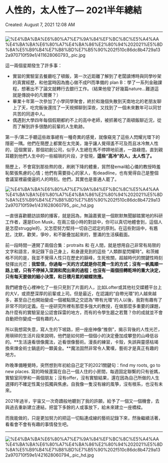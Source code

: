 # 人性的，太人性了— 2021半年總結

Created: August 7, 2021 12:08 AM

---

![%E4%BA%BA%E6%80%A7%E7%9A%84%EF%BC%8C%E5%A4%AA%E4%BA%BA%E6%80%A7%E4%BA%86%E2%80%94%202021%E5%8D%8A%E5%B9%B4%E7%B8%BD%E7%B5%90%202f510c86dc8b4729a132a970710f59e1/411628060793_.pic.jpg](%E4%BA%BA%E6%80%A7%E7%9A%84%EF%BC%8C%E5%A4%AA%E4%BA%BA%E6%80%A7%E4%BA%86%E2%80%94%202021%E5%8D%8A%E5%B9%B4%E7%B8%BD%E7%B5%90%202f510c86dc8b4729a132a970710f59e1/411628060793_.pic.jpg)

這一兩個星期發生了許多事：

- 實習的實驗室去餐廳吃了頓飯，第一次近距離了解到了老闆讀博時與同學吵架的真實經歷，和他當時因為擔心做不成PI而準備的 plan B：學了一系列金融課程，想著出不了論文就轉行去銀行工作。（結果他發了好幾篇nature...難道這就是傳說中的凡爾賽？）
- 畢業十年第一次參加了小學同學聚會，終於和幾個失散到天南地北的老朋友聊上了天，吃完飯後還找了一天視頻聊到深夜，又找到了一個未來數年可以同甘共苦的同道中人。
- 偶遇到大學四年每個假期都約不上的高中老師，被抓著吃了兩頓飯聊近況，從而了解到許多很酷的前輩的人生軌跡。

第一手/第二手聽這些故事總有一種奇異的感覺，就像窺見了這些人閃耀光環下的隱密一隅。他們在簡歷上都實在太完美，幾乎讓人覺得遙不可及而且冰冷無人性的，這個實習，那個初創公司，似乎人生總在馬不停蹄地前進，一路綠燈。直到親耳聽到他們人生中的一些細瑣的片段，才發現，**這些“高冷”的人，太人性了。**

簡歷上，不會寫到那些熬的夜，刷刷下降的體重，貿然發email給心儀的教授時羞恥緊張焦慮的心情；他們有需要掛心的家人，有deadline，也有覺得自己是整個會議室裡最傻逼的人的時刻。他們，其實也是普通人罷了。

![%E4%BA%BA%E6%80%A7%E7%9A%84%EF%BC%8C%E5%A4%AA%E4%BA%BA%E6%80%A7%E4%BA%86%E2%80%94%202021%E5%8D%8A%E5%B9%B4%E7%B8%BD%E7%B5%90%202f510c86dc8b4729a132a970710f59e1/431628060795_.pic_hd.jpg](%E4%BA%BA%E6%80%A7%E7%9A%84%EF%BC%8C%E5%A4%AA%E4%BA%BA%E6%80%A7%E4%BA%86%E2%80%94%202021%E5%8D%8A%E5%B9%B4%E7%B8%BD%E7%B5%90%202f510c86dc8b4729a132a970710f59e1/431628060795_.pic_hd.jpg)

一直很喜歡聽訪談類的播客，就是因為，無論嘉賓是一個默默無聞腳踏實地的科研工作者，還是Elon Musk，在兩三個小時的對談中，你可以真切地體會到，這個人是怎麼struggle的，又怎麼努力堅持一切自己認定的原則。在這些對話中，有尷尬，沈默，歡笑，爭吵，和不斷疊加起來的，豐滿的生活橫截面。

前一段時間一連開了兩個合集：protraits 和 在人間，就是想用自己非常有局限的文字和語言，來記錄下自己身上，和身邊見到的這些 “人類群星閃耀時“。和茨維格不同的是，我並不覺得人性只在歷史的巔峰，生死攸關，超越時代的關鍵性時刻發揮出光芒；**我堅信，你過每一天的方式就是你花費一生的方式；沒有一帆風順一路上坡，只有不停掉入深淵和爬出來的過程；也沒有一兩個扭轉乾坤的重大決定，只有每天要做的細小決策，和日積月累的蝴蝶效應。**

我們總會在心裡神化了一些只見到了片面的人，比如Lofter或其他社交媒體平台上的大V，或資歷深厚的前輩或上司。但是最近，在認識的“自帶光環”的人越來越多，甚至自己也開始變成一個被點頭之交認為“帶有光環”的人以後，我對有趣有了非常不同的定義。在一座研究所裡有那麼多強大的教授，在做那麼多重要的課題，為什麼有的實驗室是公認會踩雷的地方，而有的令學生趨之若鶩？你的成就並不會自動把你變成一個有趣的人。

所以我想寫失意，寫人生的下坡路，把一座座神像“推倒”，揭示背後的人性光芒，用瑣碎的生活片段來說明，他們是如何把一個個小的決定疊加成攀登的山峰低谷的。**生活遠看很像魔法，近看很像藝術。漫長的練習，卡殼，失誤與靈感枯竭換來煉金術士鍋底的一顆黃金。**魔法固然非常令人驚嘆，藝術才是真正有趣的地方。

昨晚準備睡覺時，突然想到年初給自己定下的2021關鍵句：find my roots, go to new places. 寫的時候還窩在自己一個人住的小房間，每週固定聯繫的只有爸媽，實驗室同學和一兩個朋友；沒有offer，沒有實驗結果，還在因為自己所做的人生選擇的不確定性萬分孤獨與焦慮。自我像一隻沒有線的風箏，沒有根系，也沒有未來。

2021年過半，宇宙又一次奇蹟般地聽到了我的許願，給予了一個又一個機會，去與過去重新建立連結，把當下多餘的人或事放下，給未來建立一座橋樑。

而我能做的，只是更加努力的把這一切點連成線的藝術記錄下來，然後繼續活著，看看會不會有有趣的事情發生吧。

---

![%E4%BA%BA%E6%80%A7%E7%9A%84%EF%BC%8C%E5%A4%AA%E4%BA%BA%E6%80%A7%E4%BA%86%E2%80%94%202021%E5%8D%8A%E5%B9%B4%E7%B8%BD%E7%B5%90%202f510c86dc8b4729a132a970710f59e1/421628060794_.pic_hd.jpg](%E4%BA%BA%E6%80%A7%E7%9A%84%EF%BC%8C%E5%A4%AA%E4%BA%BA%E6%80%A7%E4%BA%86%E2%80%94%202021%E5%8D%8A%E5%B9%B4%E7%B8%BD%E7%B5%90%202f510c86dc8b4729a132a970710f59e1/421628060794_.pic_hd.jpg)